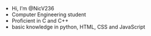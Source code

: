 -  Hi, I’m @NicV236
-  Computer Engineering student
-  Proficient in C and C++
-  basic knowledge in python, HTML, CSS and JavaScript
